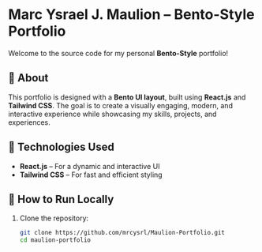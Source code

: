 # Marc Ysrael J. Maulion – Bento-Style Portfolio  

Welcome to the source code for my personal **Bento-Style** portfolio!  

## 📌 About  
This portfolio is designed with a **Bento UI layout**, built using **React.js** and **Tailwind CSS**. The goal is to create a visually engaging, modern, and interactive experience while showcasing my skills, projects, and experiences.  

## 🚀 Technologies Used  
- **React.js** – For a dynamic and interactive UI  
- **Tailwind CSS** – For fast and efficient styling  

## 📂 How to Run Locally  
1. Clone the repository:  
   ```bash
   git clone https://github.com/mrcysrl/Maulion-Portfolio.git
   cd maulion-portfolio
